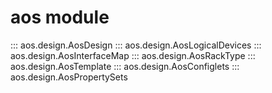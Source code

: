 # aos module
::: aos.design.AosDesign
::: aos.design.AosLogicalDevices
::: aos.design.AosInterfaceMap
::: aos.design.AosRackType
::: aos.design.AosTemplate
::: aos.design.AosConfiglets
::: aos.design.AosPropertySets